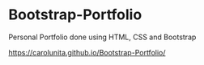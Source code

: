 # Bootstrap-Portfolio
Personal Portfolio done using HTML, CSS and Bootstrap

https://carolunita.github.io/Bootstrap-Portfolio/
